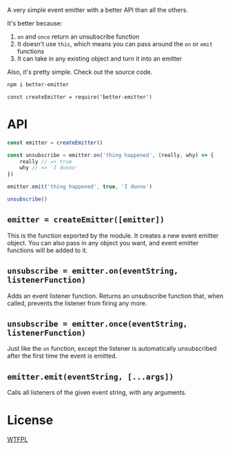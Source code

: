 A very simple event emitter with a better API than all the others.

It's better because:

1. `on` and `once` return an unsubscribe function
2. It doesn't use `this`, which means you can pass around the `on` or `emit` functions
3. It can take in any existing object and turn it into an emitter

Also, it's pretty simple.  Check out the source code.

```sh
npm i better-emitter
```

```
const createEmitter = require('better-emitter')
```

# API

<!--js
const createEmitter = require('./')
-->

```js
const emitter = createEmitter()

const unsubscribe = emitter.on('thing happened', (really, why) => {
	really // => true
	why // => 'I dunno'
})

emitter.emit('thing happened', true, 'I dunno')

unsubscribe()
```

## `emitter = createEmitter([emitter])`

This is the function exported by the module.  It creates a new event emitter object.  You can also pass in any object you want, and event emitter functions will be added to it.

## `unsubscribe = emitter.on(eventString, listenerFunction)`

Adds an event listener function.  Returns an unsubscribe function that, when called, prevents the listener from firing any more.

## `unsubscribe = emitter.once(eventString, listenerFunction)`

Just like the `on` function, except the listener is automatically unsubscribed after the first time the event is emitted.

## `emitter.emit(eventString, [...args])`

Calls all listeners of the given event string, with any arguments.

# License

[WTFPL](http://wtfpl2.com/)
